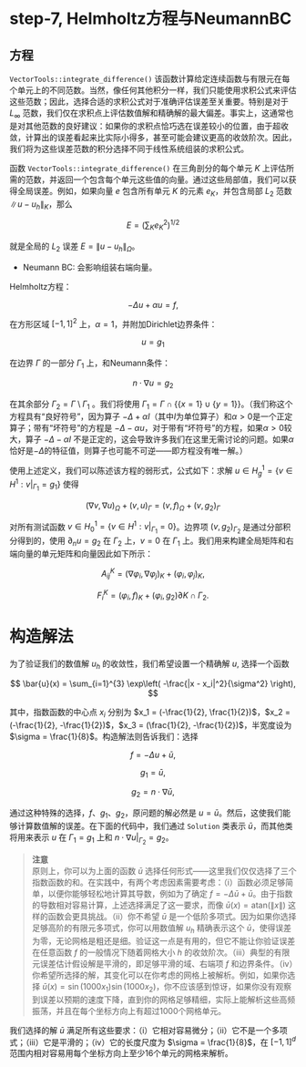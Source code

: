 # step-7, Helmholtz方程与NeumannBC

## 方程

 `VectorTools::integrate_difference()` 该函数计算给定连续函数与有限元在每个单元上的不同范数。当然，像任何其他积分一样，我们只能使用求积公式来评估这些范数；因此，选择合适的求积公式对于准确评估误差至关重要。特别是对于 $L_{\infty}$ 范数，我们仅在求积点上评估数值解和精确解的最大偏差。事实上，这通常也是对其他范数的良好建议：如果你的求积点恰巧选在误差较小的位置，由于超收敛，计算出的误差看起来比实际小得多，甚至可能会建议更高的收敛阶次。因此，我们将为这些误差范数的积分选择不同于线性系统组装的求积公式。

函数 `VectorTools::integrate_difference()` 在三角剖分的每个单元 $K$ 上评估所需的范数，并返回一个包含每个单元这些值的向量。通过这些局部值，我们可以获得全局误差。例如，如果向量 $e$ 包含所有单元 $K$ 的元素 $e_K$，并包含局部 $L_2$ 范数 $\|u - u_h\|_K$，那么

$$
E = \left( \sum_K e_K^2 \right)^{1/2}
$$

就是全局的 $L_2$ 误差 $E = \|u - u_h\|_{\Omega}$。

* Neumann BC: 会影响组装右端向量。


Helmholtz方程：

$$ -\Delta u + \alpha u = f, $$

在方形区域 $[-1, 1]^2$ 上，$\alpha = 1$，并附加Dirichlet边界条件：

$$ u = g_1 $$

在边界 $\Gamma$ 的一部分 $\Gamma_1$ 上，和Neumann条件：

$$ n \cdot \nabla u = g_2 $$

在其余部分 $\Gamma_2 = \Gamma \setminus \Gamma_1$ 。我们将使用 $\Gamma_1 = \Gamma \cap \{ \{ x = 1 \} \cup \{ y = 1 \} \}$。（我们称这个方程具有“良好符号”，因为算子 $-\Delta + \alpha I$（其中$I$为单位算子）和$\alpha > 0$是一个正定算子；带有“坏符号”的方程是 $-\Delta - \alpha u$，对于带有“坏符号”的方程，如果$\alpha > 0$较大，算子 $-\Delta - \alpha I$ 不是正定的，这会导致许多我们在这里无需讨论的问题。如果$\alpha$恰好是$-\Delta$的特征值，则算子也可能不可逆——即方程没有唯一解。）

使用上述定义，我们可以陈述该方程的弱形式，公式如下：求解 $u \in H^1_g = \{ v \in H^1 : v|_{\Gamma_1} = g_1 \}$ 使得

$$ (\nabla v, \nabla u)_\Omega + (v, u)_\Gamma = (v, f)_\Omega + (v, g_2)_\Gamma $$

对所有测试函数 $v \in H^1_0 = \{ v \in H^1 : v|_{\Gamma_1} = 0 \}$。边界项 $(v, g_2)_{\Gamma_2}$ 是通过分部积分得到的，使用 $\partial_n u = g_2$ 在 $\Gamma_2$ 上，$v = 0$ 在 $\Gamma_1$ 上。我们用来构建全局矩阵和右端向量的单元矩阵和向量因此如下所示：

$$ A_{ij}^K = (\nabla \varphi_i, \nabla \varphi_j)_K + (\varphi_i, \varphi_j)_K, $$

$$ F^K_i = (\varphi_i, f)_K + (\varphi_i, g_2) \partial K \cap \Gamma_2. $$


# 构造解法

为了验证我们的数值解 $u_h$ 的收敛性，我们希望设置一个精确解 $u$, 选择一个函数

$$ \bar{u}(x) = \sum_{i=1}^{3} \exp\left( -\frac{|x - x_i|^2}{\sigma^2} \right), $$

其中，指数函数的中心点 $x_i$ 分别为 $x_1 = (-\frac{1}{2}, \frac{1}{2})$，$x_2 = (-\frac{1}{2}, -\frac{1}{2})$，$x_3 = (\frac{1}{2}, -\frac{1}{2})$，半宽度设为 $\sigma = \frac{1}{8}$。构造解法则告诉我们：选择

$$ f = -\Delta u + \bar{u}, $$

$$ g_1 = \bar{u}, $$

$$ g_2 = n \cdot \nabla \bar{u}, $$

通过这种特殊的选择，$f$、$g_1$、$g_2$，原问题的解必然是 $u = \bar{u}$。然后，这使我们能够计算数值解的误差。在下面的代码中，我们通过 `Solution` 类表示 $\bar{u}$，而其他类将用来表示 $u$ 在 $\Gamma_1 = g_1$ 上和 $n \cdot \nabla u|_{\Gamma_2} = g_2$。

> **注意**  
> 原则上，你可以为上面的函数 $\bar{u}$ 选择任何形式——这里我们仅仅选择了三个指数函数的和。在实践中，有两个考虑因素需要考虑：（i）函数必须足够简单，以便你能够轻松地计算其导数，例如为了确定 $f = -\Delta \bar{u} + \bar{u}$。由于指数的导数相对容易计算，上述选择满足了这一要求，而像 $\bar{u}(x) = \text{atan}(\|x\|)$ 这样的函数会更具挑战。（ii）你不希望 $\bar{u}$ 是一个低阶多项式。因为如果你选择足够高阶的有限元多项式，你可以用数值解 $u_h$ 精确表示这个 $\bar{u}$，使得误差为零，无论网格是粗还是细。验证这一点是有用的，但它不能让你验证误差在任意函数 $f$ 的一般情况下随着网格大小 $h$ 的收敛阶次。（iii）典型的有限元误差估计假设解是平滑的，即足够平滑的域、右端项 $f$ 和边界条件。（iv）你希望所选择的解，其变化可以在你考虑的网格上被解析。例如，如果你选择 $\bar{u}(x) = \sin(1000x_1)\sin(1000x_2)$，你不应该感到惊讶，如果你没有观察到误差以预期的速度下降，直到你的网格足够精细，实际上能解析这些高频振荡，并且在每个坐标方向上有超过1000个网格单元。

我们选择的解 $\bar{u}$ 满足所有这些要求：（i）它相对容易微分；（ii）它不是一个多项式；（iii）它是平滑的；（iv）它的长度尺度为 $\sigma = \frac{1}{8}$，在 $[-1, 1]^d$ 范围内相对容易用每个坐标方向上至少16个单元的网格来解析。

<!--stackedit_data:
eyJoaXN0b3J5IjpbLTEzMzQ2NDM5NTksLTQzNDk3OTgwNCwxNz
U0NjE2NjkzXX0=
-->